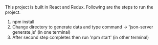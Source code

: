 This project is built in React and Redux.
Following are the steps to run the project.
1. npm install
2. Change directory to generate data and type command -> 'json-server generate.js' (in one terminal)
3. After second step completes then run 'npm start' (in other terminal)
